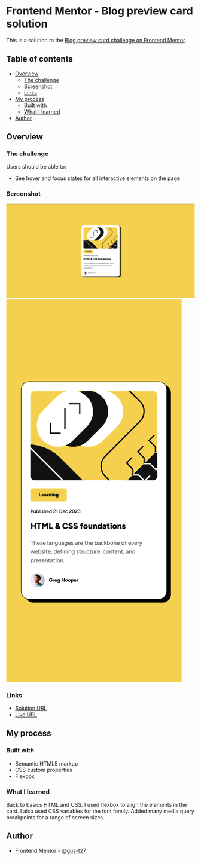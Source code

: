 # Frontend Mentor - Blog preview card solution

This is a solution to the [Blog preview card challenge on Frontend Mentor](https://www.frontendmentor.io/challenges/blog-preview-card-ckPaj01IcS).

## Table of contents

- [Overview](#overview)
  - [The challenge](#the-challenge)
  - [Screenshot](#screenshot)
  - [Links](#links)
- [My process](#my-process)
  - [Built with](#built-with)
  - [What I learned](#what-i-learned)
- [Author](#author)

## Overview

### The challenge

Users should be able to:

- See hover and focus states for all interactive elements on the page

### Screenshot

![Desktop Screenshot](./assets/images/desktopScreenshot.png)
![Mobile Screenshot](./assets/images/mobileScreenshot.png)

### Links

- [Solution URL](https://github.com/gus-t27/frontend-mentor-blog-preview-card)
- [Live URL](https://your-live-site-url.com)

## My process

### Built with

- Semantic HTML5 markup
- CSS custom properties
- Flexbox

### What I learned

Back to basics HTML and CSS. I used flexbox to align the elements in the card. I also used CSS variables for the font family. Added many media query breakpoints for a range of screen sizes.

## Author

- Frontend Mentor - [@gus-t27](https://www.frontendmentor.io/profile/gus-t27)
